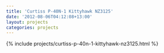 ```yaml
---
title: 'Curtiss P-40N-1 Kittyhawk NZ3125'
date: '2012-08-06T04:12:08+13:00'
layout: projects
categories: projects
---
```


{% include projects/curtiss-p-40n-1-kittyhawk-nz3125.html %}
